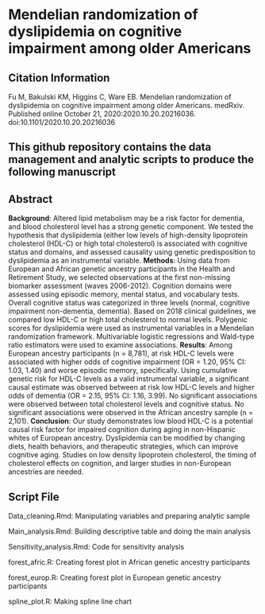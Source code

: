 # Mendelian randomization of dyslipidemia on cognitive impairment among older Americans

## Citation Information
Fu M, Bakulski KM, Higgins C, Ware EB. Mendelian randomization of dyslipidemia on cognitive impairment among older Americans. medRxiv. Published online October 21, 2020:2020.10.20.20216036. doi:10.1101/2020.10.20.20216036

## This github repository contains the data management and analytic scripts to produce the following manuscript

## Abstract
**Background**: Altered lipid metabolism may be a risk factor for dementia, and blood cholesterol level has a strong genetic component. We tested the hypothesis that dyslipidemia (either low levels of high-density lipoprotein cholesterol (HDL-C) or high total cholesterol) is associated with cognitive status and domains, and assessed causality using genetic predisposition to dyslipidemia as an instrumental variable. **Methods**: Using data from European and African genetic ancestry participants in the Health and Retirement Study, we selected observations at the first non-missing biomarker assessment (waves 2006-2012). Cognition domains were assessed using episodic memory, mental status, and vocabulary tests. Overall cognitive status was categorized in three levels (normal, cognitive impairment non-dementia, dementia). Based on 2018 clinical guidelines, we compared low HDL-C or high total cholesterol to normal levels. Polygenic scores for dyslipidemia were used as instrumental variables in a Mendelian randomization framework. Multivariable logistic regressions and Wald-type ratio estimators were used to examine associations. **Results**: Among European ancestry participants (n = 8,781), at risk HDL-C levels were associated with higher odds of cognitive impairment (OR = 1.20, 95% CI: 1.03, 1.40) and worse episodic memory, specifically. Using cumulative genetic risk for HDL-C levels as a valid instrumental variable, a significant causal estimate was observed between at risk low HDL-C levels and higher odds of dementia (OR = 2.15, 95% CI: 1.16, 3.99). No significant associations were observed between total cholesterol levels and cognitive status. No significant associations were observed in the African ancestry sample (n = 2,101). **Conclusion**: Our study demonstrates low blood HDL-C is a potential causal risk factor for impaired cognition during aging in non-Hispanic whites of European ancestry. Dyslipidemia can be modified by changing diets, health behaviors, and therapeutic strategies, which can improve cognitive aging. Studies on low density lipoprotein cholesterol, the timing of cholesterol effects on cognition, and larger studies in non-European ancestries are needed.

## Script File
Data_cleaning.Rmd: Manipulating variables and preparing analytic sample

Main_analysis.Rmd: Building descriptive table and doing the main analysis

Sensitivity_analysis.Rmd: Code for sensitivity analysis

forest_afric.R: Creating forest plot in African genetic ancestry participants

forest_europ.R: Creating forest plot in European genetic ancestry participants

spline_plot.R: Making spline line chart





